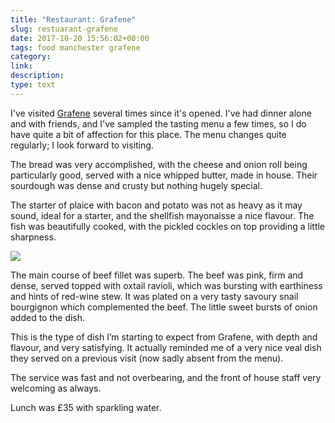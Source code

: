 ```yaml
---
title: "Restaurant: Grafene"
slug: restuarant-grafene
date: 2017-10-20 15:56:02+00:00
tags: food manchester grafene
category:
link:
description:
type: text
---
```


I've visited <a href="https://www.grafene.co.uk">Grafene</a> several times since it's opened. I've had dinner alone and with friends, and I've sampled the tasting menu a few times, so I do have quite a bit of affection for this place. The menu changes quite regularly; I look forward to visiting.

The bread was very accomplished, with the cheese and onion roll being particularly good, served with a nice whipped butter, made in house. Their sourdough was dense and crusty but nothing hugely special. 

The starter of plaice with bacon and potato was not as heavy as it may sound, ideal for a starter, and the shellfish mayonaisse a nice flavour. The fish was beautifully cooked, with the pickled cockles on top providing a little sharpness. 

<img src="https://s3-eu-west-1.amazonaws.com/assets.jonatkinson.co.uk/live/static/images/grafene-beef-oxtail-snail.JPG" class="img-responsive" />

The main course of beef fillet was superb. The beef was pink, firm and dense, served topped with oxtail ravioli, which was bursting with earthiness and hints of red-wine stew. It was plated on a very tasty savoury snail bourgignon which complemented the beef. The little sweet bursts of onion added to the dish.

This is the type of dish I’m starting to expect from Grafene, with depth and flavour, and very satisfying. It actually reminded me of a very nice veal dish they served on a previous visit (now sadly absent from the menu).

The service was fast and not overbearing, and the front of house staff very welcoming as always. 

Lunch was £35 with sparkling water.        
            
